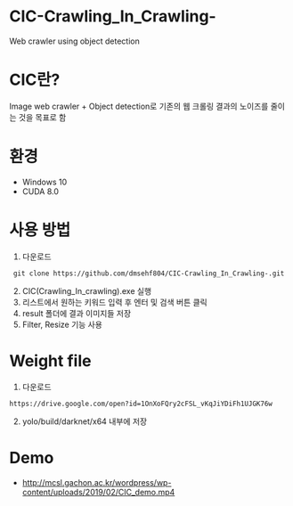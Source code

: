 # CIC-Crawling_In_Crawling-
Web crawler using object detection

# CIC란?
Image web crawler + Object detection로 기존의 웹 크롤링 결과의 노이즈를 줄이는 것을 목표로 함 

# 환경
* Windows 10
* CUDA 8.0

# 사용 방법
1. 다운로드 
<pre><code> git clone https://github.com/dmsehf804/CIC-Crawling_In_Crawling-.git</code></pre>
2. CIC(Crawling_In_crawling).exe 실행
3. 리스트에서 원하는 키워드 입력 후 엔터 및 검색 버튼 클릭
4. result 폴더에 결과 이미지들 저장 
5. Filter, Resize 기능 사용

# Weight file
1. 다운로드
<pre><code>https://drive.google.com/open?id=1OnXoFQry2cFSL_vKqJiYDiFh1UJGK76w</code></pre>
2. yolo/build/darknet/x64 내부에 저장

# Demo
* http://mcsl.gachon.ac.kr/wordpress/wp-content/uploads/2019/02/CIC_demo.mp4
